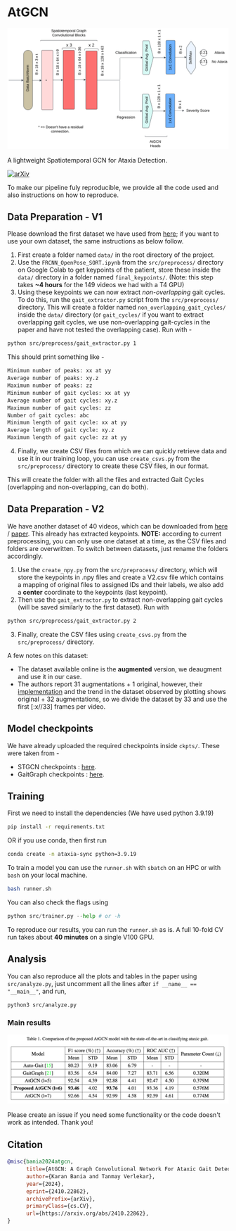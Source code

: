 # AtGCN
![AtGCN](assets/atgcn.png)

A lightweight Spatiotemporal GCN for Ataxia Detection.

[![arXiv](https://img.shields.io/badge/arXiv-2410.22862-b31b1b.svg)](https://arxiv.org/abs/2410.22862)

To make our pipeline fuly reproducible, we provide all the code used and also instructions on how to reproduce.

## Data Preparation - V1
Please download the first dataset we have used from [here](https://github.com/ROC-HCI/Automated-Ataxia-Gait); if you want to use your own dataset, the same instructions as below follow.

1. First create a folder named `data/` in the root directory of the project.
2. Use the `FRCNN_OpenPose_SORT.ipynb` from the `src/preprocess/` directory on Google Colab to get keypoints of the patient, store these inside the `data/` directory in a folder named `final_keypoints/`. (Note: this step takes **~4 hours** for the 149 videos we had with a T4 GPU)
3. Using these keypoints we can now extract *non-overlapping* gait cycles. To do this, run the `gait_extractor.py` script from the `src/preprocess/` directory. This will create a folder named `non_overlapping_gait_cycles/` inside the `data/` directory (or `gait_cycles/` if you want to extract overlapping gait cycles, we use non-overlapping gait-cycles in the paper and have not tested the overlapping case). Run with -
```bash
python src/preprocess/gait_extractor.py 1
```
This should print something like - 
```bash
Minimum number of peaks: xx at yy
Average number of peaks: xy.z
Maximum number of peaks: zz
Minimum number of gait cycles: xx at yy
Average number of gait cycles: xy.z
Maximum number of gait cycles: zz
Number of gait cycles: abc
Minimum length of gait cycle: xx at yy
Average length of gait cycle: xy.z
Maximum length of gait cycle: zz at yy
```
4. Finally, we create CSV files from which we can quickly retrieve data and use it in our training loop, you can use `create_csvs.py` from the `src/preprocess/` directory to create these CSV files, in our format.

This will create the folder with all the files and extracted Gait Cycles (overlapping and non-overlapping, can do both).

## Data Preparation - V2
We have another dataset of 40 videos, which can be downloaded from [here](https://data.mendeley.com/datasets/2vkk2r9tx3/1) / [paper](https://hisham246.github.io/uploads/iecbes2022khalil.pdf). This already has extracted keypoints. **NOTE:** according to current preprocessing, you can only use one dataset at a time, as the CSV files and folders are overwritten. To switch between datasets, just rename the folders accordingly.

1. Use the `create_npy.py` from the `src/preprocess/` directory, which will store the keypoints in .npy files and create a V2.csv file which contains a mapping of original files to assigned IDs and their labels, we also add a **center** coordinate to the keypoints (last keypoint).
2. Then use the `gait_extractor.py` to extract non-overlapping gait cycles (will be saved similarly to the first dataset). Run with 
```bash
python src/preprocess/gait_extractor.py 2
```
3. Finally, create the CSV files using `create_csvs.py` from the `src/preprocess/` directory.

A few notes on this dataset:
- The dataset available online is the **augmented** version, we deaugment and use it in our case.
- The authors report 31 augmentations + 1 original, however, their [implementation](https://github.com/hisham246/AtaxiaNet/tree/main) and the trend in the dataset observed by plotting shows original + 32 augmentations, so we divide the dataset by 33 and use the first \[:x//33\] frames per video.


## Model checkpoints
We have already uploaded the required checkpoints inside `ckpts/`. These were taken from -
- STGCN checkpoints : [here](https://github.com/yysijie/st-gcn/blob/master/OLD_README.md).
- GaitGraph checkpoints : [here](https://github.com/tteepe/GaitGraph).


## Training
First we need to install the dependencies (We have used python 3.9.19)
```bash
pip install -r requirements.txt
```
OR if you use conda, then first run
```bash
conda create -n ataxia-sync python=3.9.19
```
To train a model you can use the `runner.sh` with `sbatch` on an HPC or with `bash` on your local machine.
```bash
bash runner.sh
```
You can also check the flags using 
```python
python src/trainer.py --help # or -h
```
To reproduce our results, you can run the `runner.sh` as is. A full 10-fold CV run takes about **40 minutes** on a single V100 GPU.

## Analysis
You can also reproduce all the plots and tables in the paper using `src/analyze.py`, just uncomment all the lines after `if __name__ == "__main__"`, and run,
```bash
python3 src/analyze.py
```
### Main results
![Results](assets/results.png)

Please create an issue if you need some functionality or the code doesn't work as intended. Thank you!

## Citation
```bibtex
@misc{bania2024atgcn,
      title={AtGCN: A Graph Convolutional Network For Ataxic Gait Detection}, 
      author={Karan Bania and Tanmay Verlekar},
      year={2024},
      eprint={2410.22862},
      archivePrefix={arXiv},
      primaryClass={cs.CV},
      url={https://arxiv.org/abs/2410.22862}, 
}
```